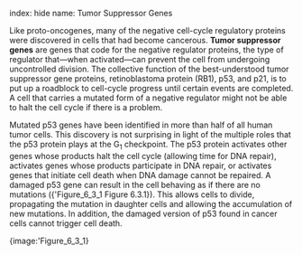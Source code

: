 index: hide
name: Tumor Suppressor Genes

Like proto-oncogenes, many of the negative cell-cycle regulatory proteins were discovered in cells that had become cancerous.  **Tumor suppressor genes** are genes that code for the negative regulator proteins, the type of regulator that—when activated—can prevent the cell from undergoing uncontrolled division. The collective function of the best-understood tumor suppressor gene proteins, retinoblastoma protein (RB1), p53, and p21, is to put up a roadblock to cell-cycle progress until certain events are completed. A cell that carries a mutated form of a negative regulator might not be able to halt the cell cycle if there is a problem.

Mutated p53 genes have been identified in more than half of all human tumor cells. This discovery is not surprising in light of the multiple roles that the p53 protein plays at the G<sub>1</sub> checkpoint. The p53 protein activates other genes whose products halt the cell cycle (allowing time for DNA repair), activates genes whose products participate in DNA repair, or activates genes that initiate cell death when DNA damage cannot be repaired. A damaged p53 gene can result in the cell behaving as if there are no mutations ({'Figure_6_3_1 Figure 6.3.1}). This allows cells to divide, propagating the mutation in daughter cells and allowing the accumulation of new mutations. In addition, the damaged version of p53 found in cancer cells cannot trigger cell death.


{image:'Figure_6_3_1}
        
